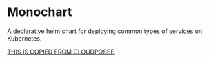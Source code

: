 # Monochart

A declarative helm chart for deploying common types of services on Kubernetes.

[THIS IS COPIED FROM CLOUDPOSSE](https://github.com/cloudposse/charts/tree/master/incubator/monochart)

